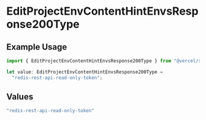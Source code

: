 # EditProjectEnvContentHintEnvsResponse200Type

## Example Usage

```typescript
import { EditProjectEnvContentHintEnvsResponse200Type } from "@vercel/sdk/models/operations";

let value: EditProjectEnvContentHintEnvsResponse200Type =
  "redis-rest-api-read-only-token";
```

## Values

```typescript
"redis-rest-api-read-only-token"
```